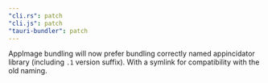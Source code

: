 ```yaml
---
"cli.rs": patch
"cli.js": patch
"tauri-bundler": patch
---
```


AppImage bundling will now prefer bundling correctly named appincidator library (including `.1` version suffix). With a symlink for compatibility with the old naming.
